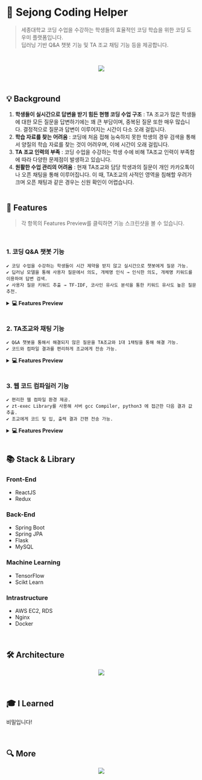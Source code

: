 # 🐥 Sejong Coding Helper
> 세종대학교 코딩 수업을 수강하는 학생들의 효율적인 코딩 학습을 위한 코딩 도우미 플랫폼입니다.<br>
> 딥러닝 기반 Q&A 챗봇 기능 및 TA 조교 채팅 기능 등을 제공합니다.
<br>
<p align="center"> <img src = "https://user-images.githubusercontent.com/64072741/153468465-b943be43-f00b-44fe-9680-6fe32a2831b7.png"> </p><br>

##  💡  Background
1. **학생들이 실시간으로 답변을 받기 힘든 현행 코딩 수업 구조** : TA 조교가 많은 학생들에 대한 모든 질문을 답변하기에는 꽤 큰 부담이며, 중복된 질문 또한 매우 많습니다. 
결정적으로 질문과 답변이 이루어지는 시간이 다소 오래 걸립니다.
2. **학습 자료를 찾는 어려움** : 코딩에 처음 접해 능숙하지 못한 학생의 경우 검색을 통해서 양질의 학습 자료를 찾는 것이 어려우며, 이에 시간이 오래 걸립니다.
3. **TA 조교 인력의 부족** : 코딩 수업을 수강하는 학생 수에 비해 TA조교 인력이 부족함에 따라 다양한 문제점이 발생하고 있습니다.
4. **원활한 수업 관리의 어려움** : 현재 TA조교와 담당 학생과의 질문이 개인 카카오톡이나 오픈 채팅을 통해 이루어집니다. 
이 때, TA조교의 사적인 영역을 침해할 우려가 크며 오픈 채팅과 같은 경우는 신원 확인이 어렵습니다.<br><br>

##  📝  Features
> 각 항목의 Features Preview를 클릭하면 기능 스크린샷을 볼 수 있습니다.
<br>

### 1. 코딩 Q&A 챗봇 기능
```
✔️ 코딩 수업을 수강하는 학생들이 시간 제약을 받지 않고 실시간으로 챗봇에게 질문 가능.
✔️ 딥러닝 모델을 통해 사용자 질문에서 의도, 개체명 인식 → 인식한 의도, 개체명 키워드를 이용하여 답변 검색.
✔️ 사용자 질문 키워드 추출 → TF-IDF, 코사인 유사도 분석을 통한 키워드 유사도 높은 질문 추천.
```
<details>
<summary><b>💻 Features Preview</b></summary>
<p align="center"> <img src = "https://user-images.githubusercontent.com/64072741/153472679-6bc866a8-2a4a-42fa-8a53-af9d5c0f96ed.jpg"> </p><br>
</details>

<br>

### 2. TA조교와 채팅 기능
```
✔️ Q&A 챗봇을 통해서 해결되지 않은 질문을 TA조교와 1대 1채팅을 통해 해결 가능.
✔️ 코드와 컴파일 결과를 편리하게 조교에게 전송 가능.
```
<details>
<summary><b>💻 Features Preview</b></summary>
<p align="center"> <img src = "https://user-images.githubusercontent.com/64072741/153473041-3562fba4-f2cc-41da-8ca0-483fe15b48d8.jpg"> </p><br>
<p align="center"> <img src = "https://user-images.githubusercontent.com/64072741/153473215-61ff974e-99e6-4952-99ad-a95d10827fb0.jpg"> </p><br>
</details>

<br>

### 3. 웹 코드 컴파일러 기능
```
✔️ 편리한 웹 컴파일 환경 제공.
✔️ zt-exec Library를 사용해 서버 gcc Compiler, python3 에 접근한 다음 결과 값 추출.
✔️ 조교에게 코드 및 입, 출력 결과 간편 전송 가능.
```

<details>
<summary><b>💻 Features Preview</b></summary>
<p align="center"> <img src = "https://user-images.githubusercontent.com/64072741/153474450-db73e8d2-575b-4a6f-857b-f9b92a64be1d.jpg"> </p><br>
<p align="center"> <img src = "https://user-images.githubusercontent.com/64072741/153474949-03e3522e-94a9-4968-8274-08f550365576.jpg"> </p><br>
</details>

<br>


##  📚  Stack & Library

### Front-End
+ ReactJS
+ Redux

### Back-End
+ Spring Boot
+ Spring JPA
+ Flask
+ MySQL

### Machine Learning
+ TensorFlow
+ Scikt Learn

### Intrastructure
+ AWS EC2, RDS
+ Nginx
+ Docker

<br>

##  🛠️  Architecture
<p align="center"> <img src = "https://user-images.githubusercontent.com/64072741/153477922-7ffb7423-249a-484c-8887-aa18b7b7b822.png"> </p><br>

## 🎓 I Learned
비밀입니다!

<br>

## 🔍 More
<p align="center"> <a href="https://www.youtube.com/watch?v=2Y8-H26Ypds"><img src="https://user-images.githubusercontent.com/64072741/153478838-f0929818-e243-4ea1-9ed1-7a3c9fbc293e.png"/></a> </p>


